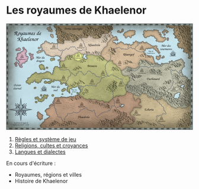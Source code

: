 # Les royaumes de Khaelenor

[![Carte des royaumes de Khaelenor](https://raw.githubusercontent.com/poulednd/public/refs/heads/master/maps/khaelenor-600x343.png)](https://github.com/poulednd/public/blob/master/maps/khaelenor-2800x1600.png)

1. [Règles et système de jeu](https://github.com/poulednd/public/blob/master/regles-et-systeme-de-jeu.md)
2. [Religions, cultes et croyances](https://github.com/poulednd/public/blob/master/religions-cultes-et-croyances.md)
3. [Langues et dialectes](https://github.com/poulednd/public/blob/master/langues-et-dialectes.md)

En cours d'écriture :

- Royaumes, régions et villes
- Histoire de Khaelenor
